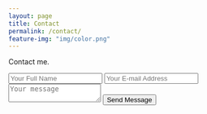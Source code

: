 ```yaml
---
layout: page
title: Contact
permalink: /contact/
feature-img: "img/color.png"
---
```


Contact me.

<form action="https://getsimpleform.com/messages?form_api_token=5651091bf1e14486a9405401136217a1" method="post">
  <!-- the redirect_to is optional, the form will redirect to the referrer on submission -->
  <input type='hidden' name='redirect_to' value='https://raycewiggins.github.io/thank-you/' />
  <input type='text' name='name' placeholder='Your Full Name' />
  <input type='email' name='email' placeholder='Your E-mail Address' />
  <textarea name='message' placeholder='Your message'></textarea>
  <input type='submit' value='Send Message' />
</form>
